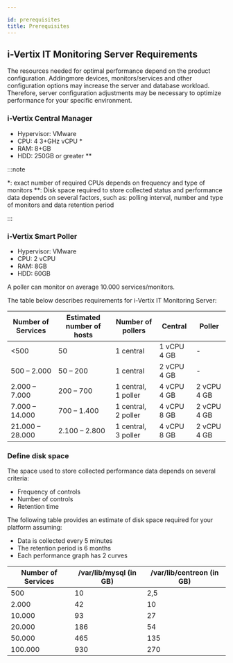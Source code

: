 ```yaml
---

id: prerequisites
title: Prerequisites
---
```


## i-Vertix IT Monitoring Server Requirements

The resources needed for optimal performance depend on the product configuration. Addingmore devices, monitors/services and other configuration options may increase the server and database workload. Therefore, server configuration adjustments may be necessary to optimize performance for your specific environment.

### i-Vertix Central Manager

* Hypervisor: VMware
* CPU: 4 3+GHz vCPU *
* RAM: 8+GB
* HDD: 250GB or greater **

:::note

*: exact number of required CPUs depends on frequency and type of monitors
**: Disk space required to store collected status and performance data depends on several factors, such as: polling interval, number and type of monitors and data retention period

:::

### i-Vertix Smart Poller

* Hypervisor: VMware
* CPU: 2 vCPU
* RAM: 8GB
* HDD: 60GB

A poller can monitor on average 10.000 services/monitors.

The table below describes requirements for i-Vertix IT Monitoring Server:

| Number of Services | Estimated number of hosts | Number of pollers   | Central     | Poller      |
|--------------------|---------------------------|---------------------|-------------|-------------|
| &lt;500            | 50                        | 1 central           | 1 vCPU 4 GB | -           |
| 500 – 2.000        | 50 – 200                  | 1 central           | 2 vCPU 4 GB | -           |
| 2.000 – 7.000      | 200 – 700                 | 1 central, 1 poller | 4 vCPU 4 GB | 2 vCPU 4 GB |
| 7.000 – 14.000     | 700 – 1.400               | 1 central, 2 poller | 4 vCPU 8 GB | 2 vCPU 4 GB |
| 21.000 – 28.000    | 2.100 – 2.800             | 1 central, 3 poller | 4 vCPU 8 GB | 2 vCPU 4 GB |

### Define disk space

The space used to store collected performance data depends on several criteria:

* Frequency of controls
* Number of controls
* Retention time

The following table provides an estimate of disk space required for your platform assuming:

* Data is collected every 5 minutes
* The retention period is 6 months
* Each performance graph has 2 curves

| Number of Services | /var/lib/mysql (in GB) | /var/lib/centreon (in GB) |
|--------------------|------------------------|---------------------------|
| 500                | 10                     | 2,5                       |
| 2.000              | 42                     | 10                        |
| 10.000             | 93                     | 27                        |
| 20.000             | 186                    | 54                        |
| 50.000             | 465                    | 135                       |
| 100.000            | 930                    | 270                       |
